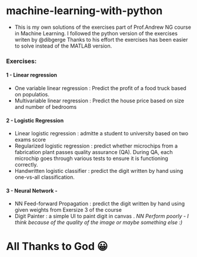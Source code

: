 # machine-learning-with-python
- This is my own solutions of the exercises part of Prof.Andrew NG course in Machine Learning. I followed the python version of the exercises writen by @dibgerge Thanks to his effort the exercises has been easier to solve instead of the MATLAB version.
### Exercises:
#### 1 - Linear regression 
- One variable linear regression : Predict the profit of a food truck based on populatios.
- Multivariable linear regression : Predict the house price based on size and number of bedrooms
#### 2 - Logistic Regression 
- Linear logistic regression : admitte a student to university based on two exams score 
- Regularized logistic regression :  predict whether microchips from a fabrication plant passes quality assurance (QA). During QA, each microchip goes through various tests to ensure it is functioning correctly.
- Handwritten logistic classifier : predict the digit written by hand using one-vs-all classification.
#### 3 - Neural Network - 
- NN Feed-forward Propagation :  predict the digit written by hand using given weights from Exersize 3 of the course  
- Digit Painter : a simple UI to paint digit in canvas . _NN Perform poorly - I think because of the quality of the image or maybe something else :)_
# All Thanks to God :grinning:

